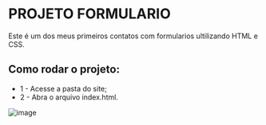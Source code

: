 # PROJETO FORMULARIO

Este é um dos meus primeiros contatos com formularios ultilizando HTML e CSS.

## Como rodar o projeto:
* 1 - Acesse a pasta do site;
* 2 - Abra o arquivo index.html.


![image](https://github.com/user-attachments/assets/60d04fcf-08b8-4805-9607-5f5a03504f27)

